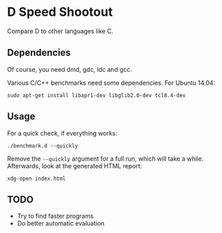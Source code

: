 # D Speed Shootout

Compare D to other languages like C.

## Dependencies

Of course, you need dmd, gdc, ldc and gcc.

Various C/C++ benchmarks need some dependencies.
For Ubuntu 14.04:

    sudo apt-get install libapr1-dev libglib2.0-dev tcl8.4-dev

## Usage

For a quick check, if everything works:

    ./benchmark.d --quickly

Remove the `--quickly` argument for a full run,
which will take a while.
Afterwards, look at the generated HTML report:

    xdg-open index.html

## TODO

* Try to find faster programs
* Do better automatic evaluation
